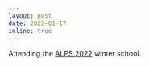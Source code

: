 ```yaml
---
layout: post
date: 2022-01-17
inline: true
---
```


Attending the <a href='http://lig-alps.imag.fr/'>ALPS 2022</a> winter school.
